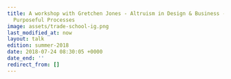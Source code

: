```yaml
---
title: A workshop with Gretchen Jones - Altruism in Design & Business - Build More
  Purposeful Processes
image: assets/trade-school-ig.png
last_modified_at: now
layout: talk
edition: summer-2018
date: 2018-07-24 08:30:05 +0000
date_end: ''
redirect_from: []
---
```


